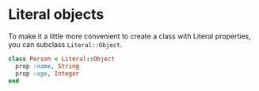 
# Literal objects

To make it a little more convenient to create a class with Literal properties, you can subclass `Literal::Object`.

```ruby
class Person < Literal::Object
  prop :name, String
  prop :age, Integer
end
```
